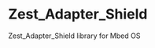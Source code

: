# Zest_Adapter_Shield

Zest_Adapter_Shield library for Mbed OS

<!-- Describe `ZestAdapterShield` library here -->
